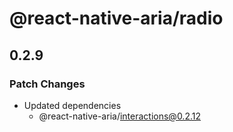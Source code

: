 # @react-native-aria/radio

## 0.2.9

### Patch Changes

- Updated dependencies
  - @react-native-aria/interactions@0.2.12
